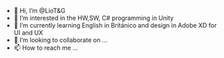- 👋 Hi, I’m @LioT&G
- 👀 I’m interested in the HW,SW, C# programming in Unity
- 🌱 I’m currently learning English in Británico and design in Adobe XD for UI and UX
- 💞️ I’m looking to collaborate on ...
- 📫 How to reach me ...

<!---
LioTG/LioTG is a ✨ special ✨ repository because its `README.md` (this file) appears on your GitHub profile.
You can click the Preview link to take a look at your changes.
--->
